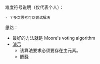 难度符号说明（仅代表个人）：

	- ？多次思考可以尝试解决

思路：

- 最好的方法就是 Moore's voting algorithm
- [演示](https://www.cs.utexas.edu/~moore/best-ideas/mjrty/index.html)
  - 该算法要求必须要存在主元素。
  - [解释](https://www.cnblogs.com/grandyang/p/4233501.html)

